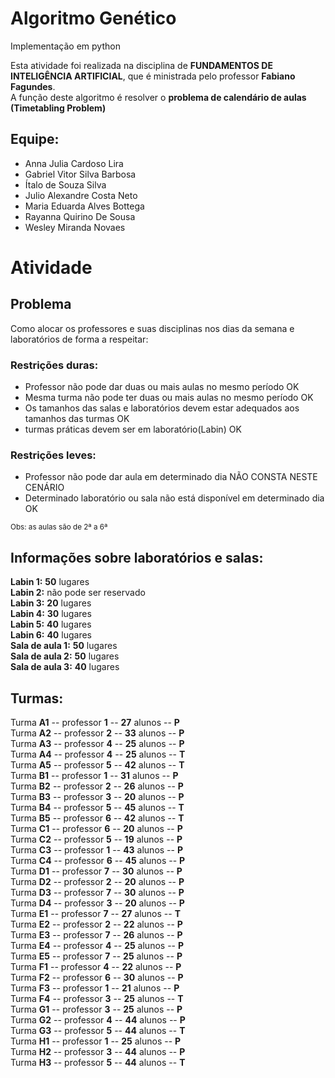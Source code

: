 # Algoritmo Genético
Implementação em python

Esta atividade foi realizada na disciplina de **FUNDAMENTOS DE INTELIGÊNCIA ARTIFICIAL**, que é ministrada pelo professor **Fabiano Fagundes**.  
A função deste algoritmo é resolver o **problema de calendário de aulas (Timetabling Problem)**

## Equipe:
- Anna Julia Cardoso Lira
- Gabriel Vitor Silva Barbosa
- Ítalo de Souza Silva
- Julio Alexandre Costa Neto
- Maria Eduarda Alves Bottega
- Rayanna Quirino De Sousa
- Wesley Miranda Novaes

# Atividade

## Problema
Como alocar os professores e suas disciplinas nos dias da semana e laboratórios de forma a respeitar:

### Restrições duras:
- Professor não pode dar duas ou mais aulas no mesmo período OK
- Mesma turma não pode ter duas ou mais aulas no mesmo período OK
- Os tamanhos das salas e laboratórios devem estar adequados aos tamanhos das turmas OK
- turmas práticas devem ser em laboratório(Labin) OK

### Restrições leves:
- Professor não pode dar aula em determinado dia NÃO CONSTA NESTE CENÁRIO
- Determinado laboratório ou sala não está disponível em determinado dia OK

<sub>Obs: as aulas são de 2ª a 6ª</sub>

## Informações sobre laboratórios e salas:
**Labin 1:** **50** lugares  
**Labin 2:** não pode ser reservado  
**Labin 3:** **20** lugares  
**Labin 4:** **30** lugares  
**Labin 5:** **40** lugares  
**Labin 6:** **40** lugares  
**Sala de aula 1:** **50** lugares  
**Sala de aula 2:** **50** lugares  
**Sala de aula 3:** **40** lugares  

## Turmas:
Turma **A1** -- professor **1** -- **27** alunos -- **P**  
Turma **A2** -- professor **2** -- **33** alunos -- **P**  
Turma **A3** -- professor **4** -- **25** alunos -- **P**  
Turma **A4** -- professor **4** -- **25** alunos -- **T**  
Turma **A5** -- professor **5** -- **42** alunos -- **T**  
Turma **B1** -- professor **1** -- **31** alunos -- **P**  
Turma **B2** -- professor **2** -- **26** alunos -- **P**  
Turma **B3** -- professor **3** -- **20** alunos -- **P**  
Turma **B4** -- professor **5** -- **45** alunos -- **T**  
Turma **B5** -- professor **6** -- **42** alunos -- **T**  
Turma **C1** -- professor **6** -- **20** alunos -- **P**  
Turma **C2** -- professor **5** -- **19** alunos -- **P**  
Turma **C3** -- professor **1** -- **43** alunos -- **P**  
Turma **C4** -- professor **6** -- **45** alunos -- **P**  
Turma **D1** -- professor **7** -- **30** alunos -- **P**  
Turma **D2** -- professor **2** -- **20** alunos -- **P**  
Turma **D3** -- professor **7** -- **30** alunos -- **P**  
Turma **D4** -- professor **3** -- **20** alunos -- **P**  
Turma **E1** -- professor **7** -- **27** alunos -- **T**  
Turma **E2** -- professor **2** -- **22** alunos -- **P**  
Turma **E3** -- professor **7** -- **26** alunos -- **P**  
Turma **E4** -- professor **4** -- **25** alunos -- **P**  
Turma **E5** -- professor **7** -- **25** alunos -- **P**  
Turma **F1** -- professor **4** -- **22** alunos -- **P**  
Turma **F2** -- professor **6** -- **30** alunos -- **P**  
Turma **F3** -- professor **1** -- **21** alunos -- **P**  
Turma **F4** -- professor **3** -- **25** alunos -- **T**  
Turma **G1** -- professor **3** -- **25** alunos -- **P**  
Turma **G2** -- professor **4** -- **44** alunos -- **P**  
Turma **G3** -- professor **5** -- **44** alunos -- **T**  
Turma **H1** -- professor **1** -- **25** alunos -- **P**  
Turma **H2** -- professor **3** -- **44** alunos -- **P**  
Turma **H3** -- professor **5** -- **44** alunos -- **T**  
